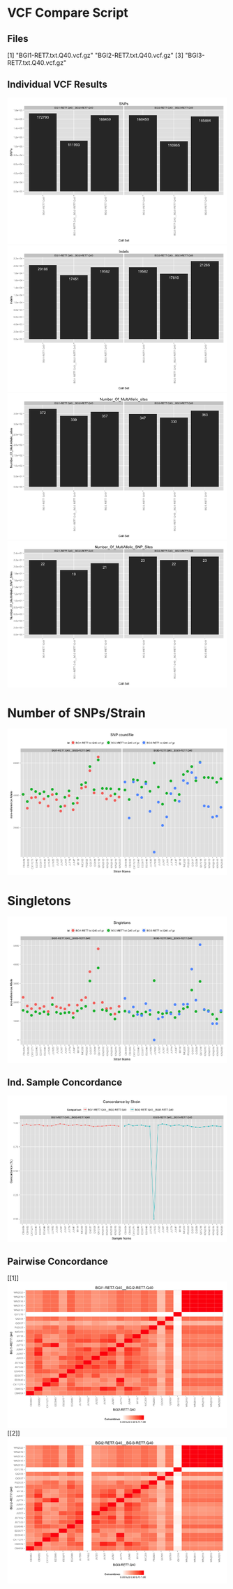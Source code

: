 VCF Compare Script
==================




## Files

[1] "BGI1-RET7.txt.Q40.vcf.gz" "BGI2-RET7.txt.Q40.vcf.gz"
[3] "BGI3-RET7.txt.Q40.vcf.gz"














## Individual VCF Results
![plot of chunk plots](../../data/reports/BGI1-RET7_Q40_BGI2-RET7_Q40_BGI3-RET7_Q40/plots1.png) ![plot of chunk plots](../../data/reports/BGI1-RET7_Q40_BGI2-RET7_Q40_BGI3-RET7_Q40/plots2.png) ![plot of chunk plots](../../data/reports/BGI1-RET7_Q40_BGI2-RET7_Q40_BGI3-RET7_Q40/plots3.png) ![plot of chunk plots](../../data/reports/BGI1-RET7_Q40_BGI2-RET7_Q40_BGI3-RET7_Q40/plots4.png) 


# Number of SNPs/Strain

![plot of chunk PSC](../../data/reports/BGI1-RET7_Q40_BGI2-RET7_Q40_BGI3-RET7_Q40/PSC.png) 


# Singletons
![plot of chunk unnamed-chunk-3](../../data/reports/BGI1-RET7_Q40_BGI2-RET7_Q40_BGI3-RET7_Q40/unnamed-chunk-3.png) 


## Ind. Sample Concordance

![plot of chunk ind_conc](../../data/reports/BGI1-RET7_Q40_BGI2-RET7_Q40_BGI3-RET7_Q40/ind_conc.png) 


## Pairwise Concordance

[[1]]
![plot of chunk pairwise_con](../../data/reports/BGI1-RET7_Q40_BGI2-RET7_Q40_BGI3-RET7_Q40/pairwise_con1.png) 
[[2]]
![plot of chunk pairwise_con](../../data/reports/BGI1-RET7_Q40_BGI2-RET7_Q40_BGI3-RET7_Q40/pairwise_con2.png) 

